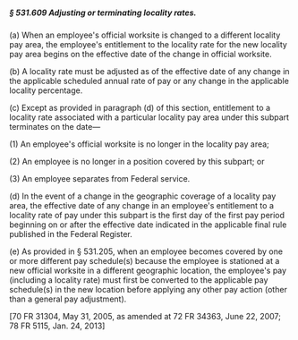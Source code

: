 ##### § 531.609 Adjusting or terminating locality rates. #####

(a) When an employee's official worksite is changed to a different locality pay area, the employee's entitlement to the locality rate for the new locality pay area begins on the effective date of the change in official worksite.

(b) A locality rate must be adjusted as of the effective date of any change in the applicable scheduled annual rate of pay or any change in the applicable locality percentage.

(c) Except as provided in paragraph (d) of this section, entitlement to a locality rate associated with a particular locality pay area under this subpart terminates on the date—

(1) An employee's official worksite is no longer in the locality pay area;

(2) An employee is no longer in a position covered by this subpart; or

(3) An employee separates from Federal service.

(d) In the event of a change in the geographic coverage of a locality pay area, the effective date of any change in an employee's entitlement to a locality rate of pay under this subpart is the first day of the first pay period beginning on or after the effective date indicated in the applicable final rule published in the Federal Register.

(e) As provided in § 531.205, when an employee becomes covered by one or more different pay schedule(s) because the employee is stationed at a new official worksite in a different geographic location, the employee's pay (including a locality rate) must first be converted to the applicable pay schedule(s) in the new location before applying any other pay action (other than a general pay adjustment).

[70 FR 31304, May 31, 2005, as amended at 72 FR 34363, June 22, 2007; 78 FR 5115, Jan. 24, 2013]